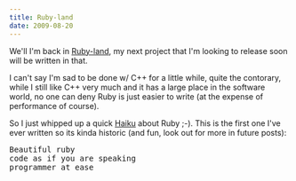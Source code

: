 ```yaml
---
title: Ruby-land
date: 2009-08-20
---
```


We'll I'm back in <a href="http://www.ruby-lang.org/en/">Ruby-land</a>, my next project that I'm looking to release soon will be written in that. 

I can't say I'm sad to be done w/ C++ for a little while, quite the contorary, while I still like C++ very much and it has a large place in the software world, no one can deny Ruby is just easier to write (at the expense of performance of course).

So I just whipped up a quick <a href="http://en.wikipedia.org/wiki/Haiku">Haiku</a> about Ruby ;-). This is the first one I've ever written so its kinda historic (and fun, look out for more in future posts):

<pre>
Beautiful ruby
code as if you are speaking
programmer at ease
</pre>
<!--break-->